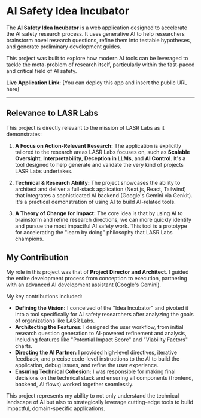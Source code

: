 # AI Safety Idea Incubator

The **AI Safety Idea Incubator** is a web application designed to accelerate the AI safety research process. It uses generative AI to help researchers brainstorm novel research questions, refine them into testable hypotheses, and generate preliminary development guides.

This project was built to explore how modern AI tools can be leveraged to tackle the meta-problem of research itself, particularly within the fast-paced and critical field of AI safety.

**Live Application Link:** [You can deploy this app and insert the public URL here]

---

## Relevance to LASR Labs

This project is directly relevant to the mission of LASR Labs as it demonstrates:

1.  **A Focus on Action-Relevant Research:** The application is explicitly tailored to the research areas LASR Labs focuses on, such as **Scalable Oversight**, **Interpretability**, **Deception in LLMs**, and **AI Control**. It's a tool designed to help generate and validate the very kind of projects LASR Labs undertakes.

2.  **Technical & Research Ability:** The project showcases the ability to architect and deliver a full-stack application (Next.js, React, Tailwind) that integrates a sophisticated AI backend (Google's Gemini via Genkit). It's a practical demonstration of using AI to build AI-related tools.

3.  **A Theory of Change for Impact:** The core idea is that by using AI to brainstorm and refine research directions, we can more quickly identify and pursue the most impactful AI safety work. This tool is a prototype for accelerating the "learn by doing" philosophy that LASR Labs champions.

## My Contribution

My role in this project was that of **Project Director and Architect**. I guided the entire development process from conception to execution, partnering with an advanced AI development assistant (Google's Gemini).

My key contributions included:

-   **Defining the Vision:** I conceived of the "Idea Incubator" and pivoted it into a tool specifically for AI safety researchers after analyzing the goals of organizations like LASR Labs.
-   **Architecting the Features:** I designed the user workflow, from initial research question generation to AI-powered refinement and analysis, including features like "Potential Impact Score" and "Viability Factors" charts.
-   **Directing the AI Partner:** I provided high-level directives, iterative feedback, and precise code-level instructions to the AI to build the application, debug issues, and refine the user experience.
-   **Ensuring Technical Cohesion:** I was responsible for making final decisions on the technical stack and ensuring all components (frontend, backend, AI flows) worked together seamlessly.

This project represents my ability to not only understand the technical landscape of AI but also to strategically leverage cutting-edge tools to build impactful, domain-specific applications.
